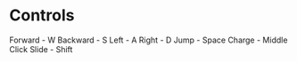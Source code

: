 # Controls

Forward - W
Backward - S
Left - A
Right - D
Jump - Space
Charge - Middle Click
Slide - Shift
